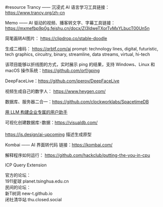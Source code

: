 #resource 
Trancy —— 沉浸式 AI 语言学习工具链接：https://www.trancy.org/zh-cn 

Memo —— AI 驱动的视频、播客转文字、字幕工具链接：https://mxmefbp9p0g.feishu.cn/docx/ZI3ldweTXorTvMxYLbucT00Un5n

简笔画转AI图片：
https://clipdrop.co/stable-doodle

生成二维码：
https://qrbtf.com/ai
prompt: technology lines, digital, futuristic, tech graphics, circuitry, binary, streamline, data streams, virtual, hi-tech

该项目能够以折线图的方式，实时展示 ping 的结果，支持 Windows、Linux 和 macOS 操作系统：https://github.com/orf/gping

DeepFaceLive：https://github.com/iperov/DeepFaceLive

视频生成自己的数字人：
https://www.heygen.com/

数据库、服务器二合一：https://github.com/clockworklabs/SpacetimeDB

[用 LLM 构建企业专属的用户助手](https://mp.weixin.qq.com/s/bpeszhmyMC_aRHt1fb0NLA)

可视化创建数据库🀄️数据：https://visualdb.com/

https://js.design/ai-upcoming 描述生成原型

Kombai —— AI 界面转代码
链接：https://kombai.com/

解释程序如何运行：
https://github.com/hackclub/putting-the-you-in-cpu

ICP Query Extension

官方的论坛：  
1911星球 planet.tsinghua.edu.cn  
民间的论坛：  
新T树洞 new-t.github.io  
闭社清华站 thu.closed.social